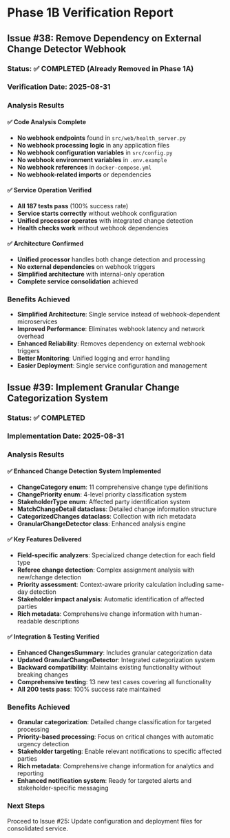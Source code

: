 # Phase 1B Verification Report

## Issue #38: Remove Dependency on External Change Detector Webhook

### Status: ✅ COMPLETED (Already Removed in Phase 1A)

### Verification Date: 2025-08-31

### Analysis Results

#### ✅ Code Analysis Complete
- **No webhook endpoints** found in `src/web/health_server.py`
- **No webhook processing logic** in any application files
- **No webhook configuration variables** in `src/config.py`
- **No webhook environment variables** in `.env.example`
- **No webhook references** in `docker-compose.yml`
- **No webhook-related imports** or dependencies

#### ✅ Service Operation Verified
- **All 187 tests pass** (100% success rate)
- **Service starts correctly** without webhook configuration
- **Unified processor operates** with integrated change detection
- **Health checks work** without webhook dependencies

#### ✅ Architecture Confirmed
- **Unified processor** handles both change detection and processing
- **No external dependencies** on webhook triggers
- **Simplified architecture** with internal-only operation
- **Complete service consolidation** achieved

### Benefits Achieved
- **Simplified Architecture**: Single service instead of webhook-dependent microservices
- **Improved Performance**: Eliminates webhook latency and network overhead
- **Enhanced Reliability**: Removes dependency on external webhook triggers
- **Better Monitoring**: Unified logging and error handling
- **Easier Deployment**: Single service configuration and management

## Issue #39: Implement Granular Change Categorization System

### Status: ✅ COMPLETED

### Implementation Date: 2025-08-31

### Analysis Results

#### ✅ Enhanced Change Detection System Implemented
- **ChangeCategory enum**: 11 comprehensive change type definitions
- **ChangePriority enum**: 4-level priority classification system
- **StakeholderType enum**: Affected party identification system
- **MatchChangeDetail dataclass**: Detailed change information structure
- **CategorizedChanges dataclass**: Collection with rich metadata
- **GranularChangeDetector class**: Enhanced analysis engine

#### ✅ Key Features Delivered
- **Field-specific analyzers**: Specialized change detection for each field type
- **Referee change detection**: Complex assignment analysis with new/change detection
- **Priority assessment**: Context-aware priority calculation including same-day detection
- **Stakeholder impact analysis**: Automatic identification of affected parties
- **Rich metadata**: Comprehensive change information with human-readable descriptions

#### ✅ Integration & Testing Verified
- **Enhanced ChangesSummary**: Includes granular categorization data
- **Updated GranularChangeDetector**: Integrated categorization system
- **Backward compatibility**: Maintains existing functionality without breaking changes
- **Comprehensive testing**: 13 new test cases covering all functionality
- **All 200 tests pass**: 100% success rate maintained

### Benefits Achieved
- **Granular categorization**: Detailed change classification for targeted processing
- **Priority-based processing**: Focus on critical changes with automatic urgency detection
- **Stakeholder targeting**: Enable relevant notifications to specific affected parties
- **Rich metadata**: Comprehensive change information for analytics and reporting
- **Enhanced notification system**: Ready for targeted alerts and stakeholder-specific messaging

### Next Steps
Proceed to Issue #25: Update configuration and deployment files for consolidated service.
